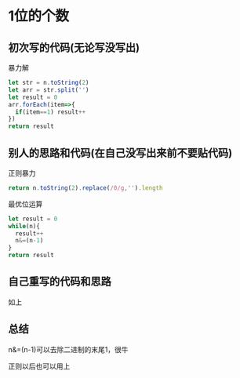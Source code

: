 # 1位的个数



## 初次写的代码(无论写没写出)

暴力解

```js
let str = n.toString(2)
let arr = str.split('')
let result = 0
arr.forEach(item=>{
  if(item==1) result++
})
return result
```



## 别人的思路和代码(在自己没写出来前不要贴代码)

正则暴力

```js
return n.toString(2).replace(/0/g,'').length
```



最优位运算

```js
let result = 0
while(n){
  result++
  n&=(n-1)
}
return result
```



## 自己重写的代码和思路

如上

## 总结

n&=(n-1)可以去除二进制的末尾1，很牛

正则以后也可以用上